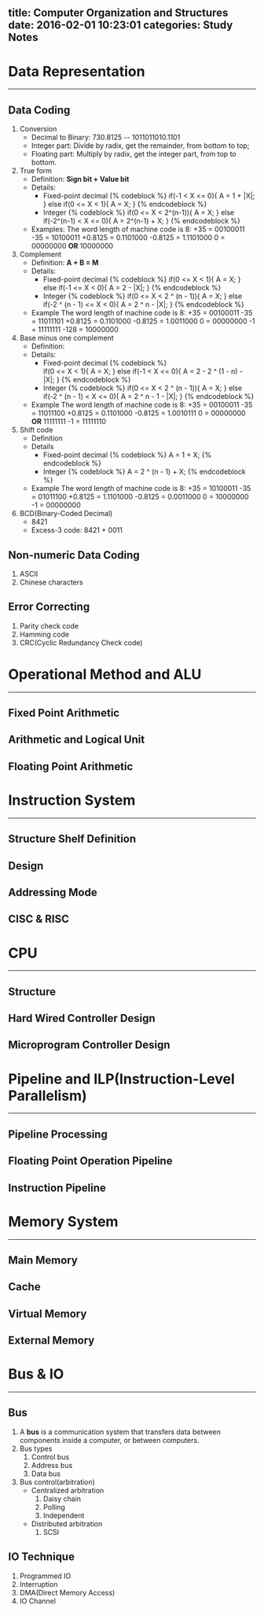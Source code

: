 title: Computer Organization and Structures
date: 2016-02-01 10:23:01 
categories: Study Notes
---

# Data Representation
---
## Data Coding
1. Conversion
	* Decimal to Binary: 730.8125 -- 1011011010.1101
	* Integer part: Divide by radix, get the remainder, from bottom to top;
	* Floating part: Multiply by radix, get the integer part, from top to bottom.
2. True form
	* Definition: <b>Sign bit + Value bit</b>
	* Details: 
		* Fixed-point decimal
			{% codeblock %}	
			if(-1 < X <= 0){
				A = 1 + |X|;			
			}
			else if(0 <= X < 1){
				A = X;
			}
			{% endcodeblock %}	
		* Integer
			{% codeblock %}	
			if(0 <= X < 2^(n-1)){
				A = X;
			}
			else if(-2^(n-1) < X <= 0){
				A = 2^(n-1) + X;
			}
			{% endcodeblock %}	
	* Examples:	
		The word length of machine code is 8:
		+35 = 00100011
		-35 = 10100011
		+0.8125 = 0.1101000
		-0.8125 = 1.1101000
		0 = 00000000 <b>OR</b> 10000000
3. Complement
	* Definition: <b>A + B = M</b>
	* Details:
		* Fixed-point decimal
			{% codeblock %}	
			if(0 <= X < 1){
				A = X;
			}
			else if(-1 <= X < 0){
				A = 2 - |X|;
			}
			{% endcodeblock %}	
		* Integer
			{% codeblock %}	
			if(0 <= X < 2 ^ (n - 1)){
				A = X;
			}
			else if(-2 ^ (n - 1) <= X < 0){
				A = 2 ^ n  - |X|;
			}
			{% endcodeblock %}
	* Example
		The word length of machine code is 8:
		+35 = 00100011
		-35 = 11011101
		+0.8125 = 0.1101000
		-0.8125 = 1.0011000
		0 = 00000000 
		-1 = 11111111
		-128 = 10000000
4. Base minus one complement
	* Definition:
	* Details:
		* Fixed-point decimal
	    		{% codeblock %}		
			if(0 <= X < 1){
				A = X;
			}
			else if(-1 < X <= 0){
				A = 2 - 2 ^ (1 - n) - |X|;
			}
			{% endcodeblock %}
		* Integer
			{% codeblock %}
			if(0 <= X < 2 ^ (n - 1)){
				A = X;
			}
			else if(-2 ^ (n - 1) < X <= 0){
				A = 2 ^ n - 1  - |X|;
			}
			{% endcodeblock %}
	* Example
		The word length of machine code is 8:
		+35 = 00100011
		-35 = 11011100
		+0.8125 = 0.1101000
		-0.8125 = 1.0010111
		0 = 00000000 <b>OR</b> 11111111
		-1 = 11111110
5. Shift code
	* Definition
	* Details
		* Fixed-point decimal
			{% codeblock %}	
			A = 1 + X;
			{% endcodeblock %}	
		* Integer
			{% codeblock %}
			A = 2 ^ (n - 1) + X;
			{% endcodeblock %}
	* Example
		The word length of machine code is 8:
		+35 = 10100011
		-35 = 01011100
		+0.8125 = 1.1101000
		-0.8125 = 0.0011000
		0 = 10000000
		-1 = 00000000
6. BCD(Binary-Coded Decimal)
	* 8421
	* Excess-3 code: 8421 + 0011

## Non-numeric Data Coding
1. ASCII
2. Chinese characters

## Error Correcting
1. Parity check code
2. Hamming code
3. CRC(Cyclic Redundancy Check code)

# Operational Method and ALU
---
## Fixed Point Arithmetic
## Arithmetic and Logical Unit
## Floating Point Arithmetic

# Instruction System
---
## Structure Shelf Definition
## Design
## Addressing Mode
## CISC & RISC

# CPU
---
## Structure
## Hard Wired Controller Design
## Microprogram Controller Design

# Pipeline and ILP(Instruction-Level Parallelism)
---
## Pipeline Processing
## Floating Point Operation Pipeline
## Instruction Pipeline

# Memory System
---
## Main Memory
## Cache
## Virtual Memory
## External Memory

# Bus & IO
---
## Bus
1. A <b>bus</b> is a communication system that transfers data between components inside a computer, or between computers.	
2. Bus types
	1. Control bus
	2. Address bus
	3. Data bus
3. Bus control(arbitration)
	* Centralized arbitration
		1. Daisy chain
		2. Polling
		3. Independent 
	* Distributed arbitration
		1. SCSI

## IO Technique
1. Programmed IO
2. Interruption
3. DMA(Direct Memory Access)
4. IO Channel

